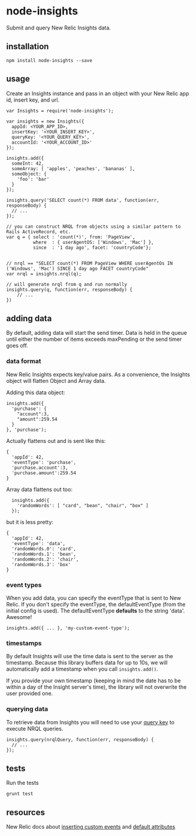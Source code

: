 # node-insights

Submit and query New Relic Insights data.

## installation

```shell
npm install node-insights --save
```

## usage

Create an Insights instance and pass in an object with your New Relic app id, insert key, and url.

```
var Insights = require('node-insights');

var insights = new Insights({
  appId: <YOUR_APP_ID>,
  insertKey: '<YOUR_INSERT_KEY>',
  queryKey: '<YOUR_QUERY_KEY>',
  accountId: '<YOUR_ACCOUNT_ID>'
});

insights.add({
  someInt: 42,
  someArray: [ 'apples', 'peaches', 'bananas' ],
  someObject: {
    'foo': 'bar'
  }
});

insights.query('SELECT count(*) FROM data', function(err, responseBody) {
  // ...
});

// you can construct NRQL from objects using a similar pattern to Rails ActiveRecord, etc.
var q = { select : 'count(*)', from: 'PageView',
          where  : { userAgentOS: ['Windows', 'Mac'] },
          since  : '1 day ago', facet: 'countryCode'};


// nrql == "SELECT count(*) FROM PageView WHERE userAgentOs IN ('Windows', 'Mac') SINCE 1 day ago FACET countryCode"
var nrql = insights.nrql(q);

// will generate nrql from q and run normally
insights.query(q, function(err, responseBody) {
    // ...
})
```

## adding data

By default, adding data will start the send timer.
Data is held in the queue until either the number of items exceeds maxPending or the send timer goes off.

### data format
New Relic Insights expects key/value pairs.
As a convenience, the Insights object will flatten Object and Array data.

Adding this data object:

```
insights.add({
  'purchase': {
    "account":3,
    "amount":259.54
  }
}, 'purchase');
```

Actually flattens out and is sent like this:
```
{
  'appId': 42,
  'eventType': 'purchase',
  'purchase.account':3,
  'purchase.amount':259.54
}
```

Array data flattens out too:

```
  insights.add({
    'randomWords': [ "card", "bean", "chair", "box" ]
  });
```

but it is less pretty:
```
{
  'appId': 42,
  'eventType': 'data',
  'randomWords.0': 'card',
  'randomWords.1': 'bean',
  'randomWords.2': 'chair',
  'randomWords.3': 'box'
}
```

### event types
When you add data, you can specify the eventType that is sent to New Relic.
If you don't specify the eventType, the defaultEventType (from the initial config is used).
The defaultEventType **defaults** to the string 'data'. Awesome!

```
insights.add({ ... }, 'my-custom-event-type');
```

### timestamps
By default Insights will use the time data is sent to the server as the timestamp. Because this library buffers data for up to 10s, we will automatically add a timestamp when you call `insights.add()`.

If you provide your own timestamp (keeping in mind the date has to be within a day of the Insight server's time), the library will not overwrite the user provided one.

### querying data
To retrieve data from Insights you will need to use your [query key](https://docs.newrelic.com/docs/insights/new-relic-insights/adding-querying-data/querying-your-data-remotely#register) to execute NRQL queries.

```
insights.query(nrqlQuery, function(err, responseBody) {
  // ...
});
```

## tests

Run the tests
```shell
grunt test
```

## resources
New Relic docs about [inserting custom events](https://docs.newrelic.com/docs/insights/new-relic-insights/adding-querying-data/inserting-custom-events-insights-api) and [default attributes](https://docs.newrelic.com/docs/insights/new-relic-insights/decorating-events/insights-attributes)
